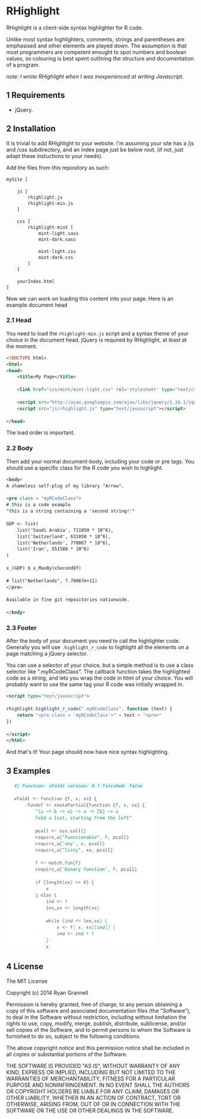 RHighlight
================

RHighlight is a client-side syntax highlighter for R code.

Unlike most syntax highlighters, comments, strings and parentheses are emphasised and
other elements are played down. The assumption is that most programmers are competent
enought to spot numbers and boolean values, so colouring is best spent
outlining the structure and documentation of a program.

*note: I wrote RHighlight when I was inexperienced at writing Javascript.*

## 1 Requirements

* jQuery.

## 2 Installation

It is trivial to add RHighlight to your website. I'm assuming your site has a /js and /css
subdirectory, and an index page just be below root. (if not, just adapt these instuctions
to your needs).

Add the files from this repository as such:

```
mySite [

	js [
		rhighlight.js
		rhighlight-min.js
	]

	css [
		rhighlight-mint [
			mint-light.sass
			mint-dark.sass

			mint-light.css
			mint-dark.css
		]
	]

	yourIndex.html
]
```
Now we can work on loading this content into your page. Here is an example
document head

### 2.1 Head

You need to load the `rhighlight-min.js` script and a syntax theme of your choice in
the document head. jQuery is required by RHighlight, at least at the moment.

```html
<!DOCTYPE html>
<html>
<head>
	<title>My Page</title>

	<link href="css/mint/mint-light.css" rel='stylesheet' type="text/css">

	<script src="http://ajax.googleapis.com/ajax/libs/jquery/1.10.1/jquery.min.js"></script>
	<script src="js/rhighlight.js" type="text/javascript"></script>

</head>
```
The load order is important.

### 2.2 Body


Then add your normal document-body, including your code or pre tags. You should use
a specific class for the R code you wish to highlight.

```html
<body>
A shameless self-plug of my library "Arrow".

<pre class = "myRCodeClass">
# this is a code example
"this is a string containing a 'second string!'"

GDP <- list(
	list('Saudi Arabia', 711050 * 10^6),
	list('Switzerland', 631050 * 10^6),
	list('Netherlands', 770067 * 10^6),
	list('Iran', 551588 * 10^6)
)

x_(GDP) $ x_MaxBy(xSecondOf)

# list("Netherlands", 7.70067e+11)
</pre>

Available in fine git repositories nationwide.

</body>
```

### 2.3 Footer

After the body of your document you need to call the highlighter code. Generally you
will use `.highlight_r_code` to highlight all the elements on a page matching a jQuery
selector.

You can use a selector of your choice, but a simple method is to use a class selector
like ".myRCodeClass". The callback function takes the highlighted code as a string,
and lets you wrap the code in html of your choice. You will probably want to use the
same tag your R code was initially wrapped in.

```html
<script type="text/javascript">

rhighlight.highlight_r_code(".myRCodeClass", function (text) {
	return "<pre class = 'myRCodeClass'>" + text + "<pre>"
})

</script>
</html>
```

And that's it! Your page should now have nice syntax highlighting.

## 3 Examples

<img src = "example.png"  width ="400">

## 4 License

The MIT License

Copyright (c) 2014 Ryan Grannell

Permission is hereby granted, free of charge, to any person obtaining a copy of this software and associated documentation files (the "Software"), to deal in the Software without restriction, including without limitation the rights to use, copy, modify, merge, publish, distribute, sublicense, and/or sell copies of the Software, and to permit persons to whom the Software is furnished to do so, subject to the following conditions:

The above copyright notice and this permission notice shall be included in all copies or substantial portions of the Software.

THE SOFTWARE IS PROVIDED "AS IS", WITHOUT WARRANTY OF ANY KIND, EXPRESS OR IMPLIED, INCLUDING BUT NOT LIMITED TO THE WARRANTIES OF MERCHANTABILITY, FITNESS FOR A PARTICULAR PURPOSE AND NONINFRINGEMENT. IN NO EVENT SHALL THE AUTHORS OR COPYRIGHT HOLDERS BE LIABLE FOR ANY CLAIM, DAMAGES OR OTHER LIABILITY, WHETHER IN AN ACTION OF CONTRACT, TORT OR OTHERWISE, ARISING FROM, OUT OF OR IN CONNECTION WITH THE SOFTWARE OR THE USE OR OTHER DEALINGS IN THE SOFTWARE.
